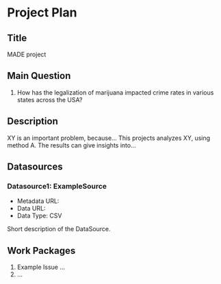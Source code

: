 # Project Plan

## Title
<!-- Give your project a short title. -->
MADE project

## Main Question

<!-- Think about one main question you want to answer based on the data. -->
1. How has the legalization of marijuana impacted crime rates in various states across the USA?

## Description

<!-- Describe your data science project in max. 200 words. Consider writing about why and how you attempt it. -->
XY is an important problem, because... This projects analyzes XY, using method A. The results can give insights into...

## Datasources

<!-- Describe each datasources you plan to use in a section. Use the prefic "DatasourceX" where X is the id of the datasource. -->

### Datasource1: ExampleSource
* Metadata URL: 
* Data URL:
* Data Type: CSV

Short description of the DataSource.

## Work Packages

<!-- List of work packages ordered sequentially, each pointing to an issue with more details. -->

1. Example Issue ...
2. ...